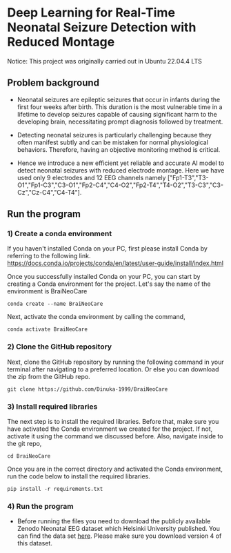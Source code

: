 # Deep Learning for Real-Time Neonatal Seizure Detection with Reduced Montage

Notice: This project was originally carried out in Ubuntu 22.04.4 LTS

## Problem background

* Neonatal seizures are epileptic seizures that occur in infants during the first four weeks after birth. This duration is the most vulnerable time in a lifetime to develop seizures capable of causing significant harm to the developing brain, necessitating prompt diagnosis followed by treatment.

* Detecting neonatal seizures is particularly challenging because they often manifest subtly and can be mistaken for normal physiological behaviors. Therefore, having an objective monitoring method is critical.

* Hence we introduce a new efficient yet reliable and accurate AI model to detect neonatal seizures with reduced electrode montage. Here we have used only 9 electrodes and 12 EEG channels namely ["Fp1-T3","T3-O1","Fp1-C3","C3-O1","Fp2-C4","C4-O2","Fp2-T4","T4-O2","T3-C3","C3-Cz","Cz-C4","C4-T4"].

## Run the program

### 1) Create a conda environment

If you haven't installed Conda on your PC, first please install Conda by referring to the following link. https://docs.conda.io/projects/conda/en/latest/user-guide/install/index.html

Once you successfully installed Conda on your PC, you can start by creating a Conda environment for the project. Let's say the name of the environment is BraiNeoCare
```
conda create --name BraiNeoCare
```

Next, activate the conda environment by calling the command,

```
conda activate BraiNeoCare
```
### 2) Clone the GitHub repository

Next, clone the GitHub repository by running the following command in your terminal after navigating to a preferred location. Or else you can download the zip from the GitHub repo.

```
git clone https://github.com/Dinuka-1999/BraiNeoCare
```

### 3) Install required libraries
The next step is to install the required libraries. Before that, make sure you have activated the Conda environment we created for the project. If not, activate it using the command we discussed before. Also, navigate inside to the git repo,
```
cd BraiNeoCare
```
Once you are in the correct directory and activated the Conda environment, run the code below to install the required libraries.

```
pip install -r requirements.txt
```

### 4) Run the program
* Before running the files you need to download the publicly available Zenodo Neonatal EEG dataset which Helsinki University published. You can find the data set [here](https://zenodo.org/records/4940267). Please make sure you download version 4 of this dataset.


